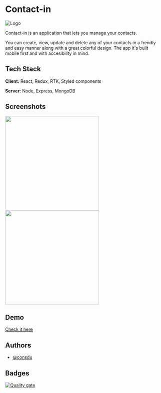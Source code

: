 # Contact-in

![Logo](https://constantin-dusescu-final-project-fro.netlify.app/favicon.png)

Contact-in is an application that lets you manage your contacts.

You can create, view, update and delete any of your contacts in a frendly and easy manner along with a great colorful design. The app it's built mobile first and with accesibility in mind.

## Tech Stack

**Client:** React, Redux, RTK, Styled components

**Server:** Node, Express, MongoDB

## Screenshots

<img src="https://media.discordapp.net/attachments/1080858531940544657/1114666060247990282/app-login.png?width=634&height=1032" width="300" > <img src="https://media.discordapp.net/attachments/1080858531940544657/1114666059975381002/app-contacts.png?width=634&height=1034" width="300" >

## Demo

[Check it here](https://constantin-dusescu-final-project-fro.netlify.app/)

## Authors

- [@consdu](https://www.github.com/consdu)

## Badges

[![Quality gate](https://sonarcloud.io/api/project_badges/quality_gate?project=isdi-coders-2023_Constantin-Dusescu-Final-Project-front-202304-bcn)](https://sonarcloud.io/summary/new_code?id=isdi-coders-2023_Constantin-Dusescu-Final-Project-front-202304-bcn)
